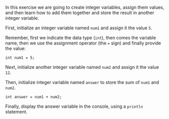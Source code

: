 In this exercise we are going to create integer variables, assign them values, and then learn how to add them together and store the result in another integer variable.

First, initialize an integer variable named `num1` and assign it the value `5`.

Remember, first we indicate the data type (`int`), then comes the variable name, then we use the assignment operator (the `=` sign) and finally provide the value:
```
int num1 = 5;
```
Next, initialize another integer variable named `num2` and assign it the value `12`.

Then, initialize integer variable named `answer` to store the sum of `num1` and `num2`.
```
int answer = num1 + num2;
```
Finally, display the answer variable in the console, using a `println` statement. 
 